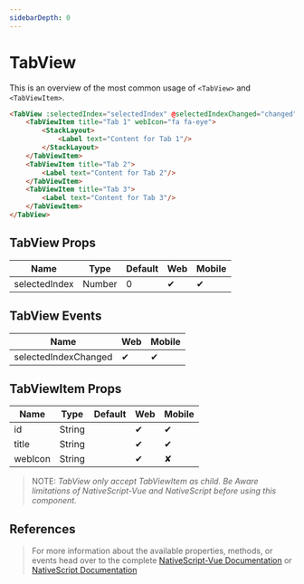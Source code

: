 ```yaml
---
sidebarDepth: 0
---
```


# TabView

This is an overview of the most common usage of `<TabView>` and `<TabViewItem>`.

<DocExampleBox codeBox="https://codesandbox.io/s/30vr9xw6nm?module=%2Fsrc%2FApp.vue">

```html
<TabView :selectedIndex="selectedIndex" @selectedIndexChanged="changed">
    <TabViewItem title="Tab 1" webIcon="fa fa-eye">
        <StackLayout>
            <Label text="Content for Tab 1"/>
        </StackLayout>
    </TabViewItem>
    <TabViewItem title="Tab 2">
        <Label text="Content for Tab 2"/>
    </TabViewItem>
    <TabViewItem title="Tab 3">
        <Label text="Content for Tab 3"/>
    </TabViewItem>
</TabView>
```

<TabViewDoc />
</DocExampleBox>

## TabView Props

| Name          | Type   | Default | Web | Mobile |
| ------------- | ------ | ------- | --- | ------ |
| selectedIndex | Number | 0       | ✔   | ✔      |

## TabView Events

| Name                 | Web | Mobile |
| -------------------- | --- | ------ |
| selectedIndexChanged | ✔   | ✔      |

## TabViewItem Props

| Name    | Type   | Default | Web | Mobile |
| ------- | ------ | ------- | --- | ------ |
| id      | String |         | ✔   | ✔      |
| title   | String |         | ✔   | ✔      |
| webIcon | String |         | ✔   | ✘      |

> NOTE: *TabView only accept TabViewItem as child.*
 > _Be Aware limitations of NativeScript-Vue and NativeScript before using this component._

## References

> For more information about the available properties, methods, or events head over to the complete [NativeScript-Vue Documentation](https://nativescript-vue.org/en/docs/elements/components/tab-view/)
> or [NativeScript Documentation](https://docs.nativescript.org/ui/ns-ui-widgets/tab-view)
